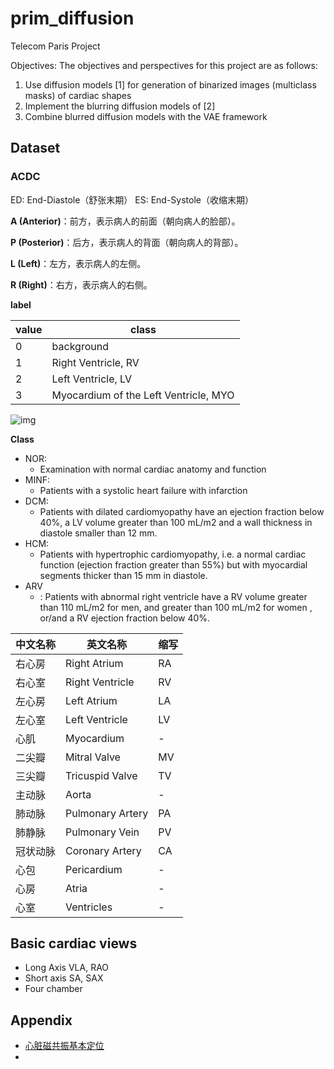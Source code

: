 # prim_diffusion
Telecom Paris Project

Objectives:
The objectives and perspectives for this project are as follows:
1. Use diffusion models [1] for generation of binarized images (multiclass masks) of cardiac shapes
2. Implement the blurring diffusion models of [2]
3. Combine blurred diffusion models with the VAE framework


## Dataset

### ACDC
ED: End-Diastole（舒张末期）
ES: End-Systole（收缩末期）

**A (Anterior)**：前方，表示病人的前面（朝向病人的脸部）。

**P (Posterior)**：后方，表示病人的背面（朝向病人的背部）。

**L (Left)**：左方，表示病人的左侧。

**R (Right)**：右方，表示病人的右侧。

**label**

| value | class                                 |
| ----- | ------------------------------------- |
| 0     | background                            |
| 1     | Right Ventricle, RV                   |
| 2     | Left Ventricle, LV                    |
| 3     | Myocardium of the Left Ventricle, MYO |

![img](https://www.myheart.org.sg/wp-content/uploads/2022/01/How-Your-Heart-Works-2-scaled.jpg)

**Class**
- NOR: 
    - Examination with normal cardiac anatomy and function
- MINF: 
    - Patients with a systolic heart failure with infarction
- DCM: 
    - Patients with dilated cardiomyopathy have an ejection fraction below 40%, a LV volume greater than 100 mL/m2 and a wall thickness in diastole smaller than 12 mm.
- HCM:
    - Patients with hypertrophic cardiomyopathy, i.e. a normal cardiac function (ejection fraction greater than 55%) but with myocardial segments thicker than 15 mm in diastole.
- ARV
    - : Patients with abnormal right ventricle have a RV volume greater than 110 mL/m2 for men, and greater than 100 mL/m2 for women , or/and a RV ejection fraction below 40%. 



| 中文名称 | 英文名称         | 缩写 |
| -------- | ---------------- | ---- |
| 右心房   | Right Atrium     | RA   |
| 右心室   | Right Ventricle  | RV   |
| 左心房   | Left Atrium      | LA   |
| 左心室   | Left Ventricle   | LV   |
| 心肌     | Myocardium       | -    |
| 二尖瓣   | Mitral Valve     | MV   |
| 三尖瓣   | Tricuspid Valve  | TV   |
| 主动脉   | Aorta            | -    |
| 肺动脉   | Pulmonary Artery | PA   |
| 肺静脉   | Pulmonary Vein   | PV   |
| 冠状动脉 | Coronary Artery  | CA   |
| 心包     | Pericardium      | -    |
| 心房     | Atria            | -    |
| 心室     | Ventricles       | -    |



## Basic cardiac views

- Long Axis VLA, RAO
- Short axis SA, SAX
- Four chamber



## Appendix

- [心脏磁共振基本定位](https://www.bilibili.com/video/BV14f4y1j7ea/?vd_source=cf7bd5044042040cb9df7f8c42c5d791)
- 





























